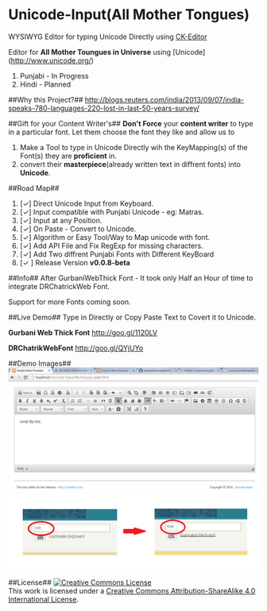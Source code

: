 Unicode-Input(All Mother Tongues)
=====================================
WYSIWYG Editor for typing Unicode Directly using [CK-Editor](https://github.com/ckeditor/ckeditor-dev)

Editor for **All Mother Toungues in Universe** using [Unicode] (http://www.unicode.org/)

1. Punjabi - In Progress
2. Hindi - Planned

##Why this Project?##
http://blogs.reuters.com/india/2013/09/07/india-speaks-780-languages-220-lost-in-last-50-years-survey/

##Gift for your Content Writer's##
**Don't Force** your **content writer** to type in a particular font. Let them choose the font they like and allow us to 

1. Make a Tool to type in Unicode Directly wih the KeyMapping(s) of the Font(s) they are **proficient** in.
2. convert their **masterpiece**(already written text in diffrent fonts) into **Unicode**.

##Road Map##
1. [✓] Direct Unicode Input from Keyboard.
2. [✓] Input compatible with Punjabi Unicode - eg: Matras.
3. [✓] Input at any Position.
4. [✓] On Paste - Convert to Unicode.
5. [✓] Algorithm or Easy Tool/Way to Map unicode with font.
6. [✓] Add API File and Fix RegExp for missing characters.
7. [✓] Add Two diffrent Punjabi Fonts with Different KeyBoard
8. [✓ ] Release Version  **v0.0.8-beta**

##Info##
After GurbaniWebThick Font - It took only Half an Hour of time to integrate DRChatrickWeb Font.

Support for more Fonts coming soon.

##Live Demo##
Type in Directly or Copy Paste Text to Covert it to Unicode.

**Gurbani Web Thick Font**
http://goo.gl/1120LV

**DRChatrikWebFont**
http://goo.gl/QYjUYo

##Demo Images##
![Alt text](/assets/Demo%20Page.png?raw=true)
![Alt text](/assets/before%20and%20after.png?raw=true)

##License##
<a rel="license" href="http://creativecommons.org/licenses/by-sa/4.0/"><img alt="Creative Commons License" style="border-width:0" src="http://i.creativecommons.org/l/by-sa/4.0/88x31.png" /></a><br />This work is licensed under a <a rel="license" href="http://creativecommons.org/licenses/by-sa/4.0/">Creative Commons Attribution-ShareAlike 4.0 International License</a>.
